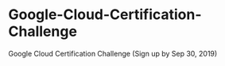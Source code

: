 # Google-Cloud-Certification-Challenge
Google Cloud Certification Challenge (Sign up by Sep 30, 2019)
